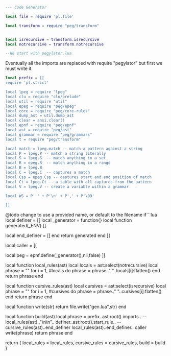  
```lua
--- Code Generator
```
```lua
local file = require 'pl.file'

local transform = require "peg/transform"


local isrecursive = transform.isrecursive
local notrecursive = transform.notrecursive

--We start with pegylator.lua
```

 Eventually all the imports are replaced with
 require "pegylator"
 but first we must write it. 

```lua
local prefix = [[ 
require 'pl.strict'

local lpeg = require "lpeg"
local clu = require "clu/prelude"
local util = require "util"
local epeg = require "peg/epeg"
local core = require "peg/core-rules"
local dump_ast = util.dump_ast
local clear = ansi.clear()
local epnf = require "peg/epnf"
local ast = require "peg/ast"
local grammar = require "peg/grammars"
local t = require "peg/transform"

local match = lpeg.match -- match a pattern against a string
local P = lpeg.P -- match a string literally
local S = lpeg.S  -- match anything in a set
local R = epeg.R  -- match anything in a range
local B = lpeg.B
local C = lpeg.C  -- captures a match
local Csp = epeg.Csp -- captures start and end position of match
local Ct = lpeg.Ct -- a table with all captures from the pattern
local V = lpeg.V -- create a variable within a grammar

local WS = P' ' + P'\n' + P',' + P'\09'

]]
```
 @todo change to use a provided name, or default to the filename if```lua
local definer = [[
local _generator = function{}
  local function generated(_ENV)
]]

local end_definer = [[
  end
  return generated
end
]]

local caller = [[

local peg = epnf.define(_generator(),nil,false)
]]

local function local_rules(ast)
   local locals = ast:select(notrecursive)
   local phrase = ""
   for i = 1, #locals do
      phrase = phrase.."    "..locals[i]:flatten()
   end
   return phrase
end

local function cursive_rules(ast)
   local cursives = ast:select(isrecursive)
   local phrase  = ""
   for i = 1, #cursives do
      phrase = phrase.."  "..cursives[i]:flatten()
   end
   return phrase
end

local function write(str)
   return file.write("gen.lua",str)
end

local function build(ast)
   local phrase = prefix..ast:root().imports..
                --local_rules(ast).."\n\n"..
             definer..ast:root().start_rule..
             --cursive_rules(ast)..end_definer
             local_rules(ast)..end_definer..
             caller
   write(phrase)
   return phrase
end

return { local_rules = local_rules,
       cursive_rules = cursive_rules,
       build = build }
```
